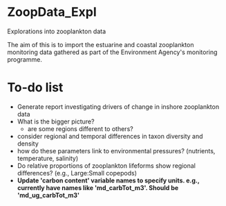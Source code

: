 # ZoopData_Expl
Explorations into zooplankton data

The aim of this is to import the estuarine and coastal zooplankton monitoring data
gathered as part of the Environment Agency's monitoring programme.

# To-do list
* Generate report investigating drivers of change in inshore zooplankton data
* What is the bigger picture?
  + are some regions different to others?
* consider regional and temporal differences in taxon diversity and density
* how do these parameters link to environmental pressures? (nutrients, temperature, salinity)
* Do relative proportions of zooplankton lifeforms show regional differences? (e.g., Large:Small copepods)
* **Update 'carbon content' variable names to specify units.  e.g., currently have names like 'md_carbTot_m3'.  Should be 'md_ug_carbTot_m3'**
